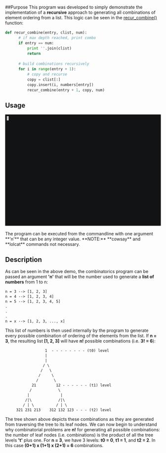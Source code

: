 ##Purpose
This program was developed to simply demonstrate the implementation of a
**recursive** approach to generating all combinations of element ordering from a
list. This logic can be seen in the [recur_combine()](https://github.com/RagingTiger/combinatorics/blob/464c2c82d839c80ba3ac36ea59a429e7545d5feb/combinatorics.py#L50-L65) function:

```python
def recur_combine(entry, clist, num):
      # if max depth reached, print combo
      if entry == num:
          print ''.join(clist)
          return

      # build combinations recursively
      for i in range(entry + 1):
          # copy and recurse
          copy = clist[:]
          copy.insert(i, numbers[entry])
          recur_combine(entry + 1, copy, num)
```

## Usage
<p align="center">
  <img src="https://github.com/RagingTiger/gifs/raw/master/combinatorics.gif"/>
</p>
The program can be executed from the commandline with one argument **'n'** that
can be any integer value. **NOTE:** **cowsay** and **lolcat** commands not
necessary.

## Description
As can be seen in the above demo, the combinatorics program can be passed an
argument **'n'** that will be the number used to generate a **list of numbers**
from 1 to n:

```
n = 3 --> [1, 2, 3]
n = 4 --> [1, 2, 3, 4]
n = 5 --> [1, 2, 3, 4, 5]
.
.
.
n = x --> [1, 2, 3, ..., x]
```

This list of numbers is then used internally by the program to generate every
possible combination of ordering of the elements from the list. If **n = 3**,
the resulting list **[1, 2, 3]** will have **n!** possible combinations
(i.e. **3! = 6**):

```
                  1  - - - - - - - - (t0) level
                  |
                  |
                 / \
                /   \
               /     \
              /       \
            21         12 - - - - - - (t1) level
           /            \
          |              |
         /|\            /|\
        / | \          / | \
     321 231 213    312 132 123 - - - (t2) level
```

The tree shown above depicts these combinations as they are generated from
traversing the tree to its leaf nodes. We can now begin to understand why
combinatorial problems are **n!** for generating all possible combinations: the
number of leaf nodes (i.e. combinations) is the product of all the tree levels
**'t'** plus one. For **n = 3**, we have 3 levels: **t0 = 0**, **t1 = 1**,
and **t2 = 2**. In this case **(0+1) x (1+1) x (2+1) = 6** combinations.
